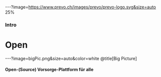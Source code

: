 ---?image=https://www.prevo.ch/images/prevo/prevo-logo.svg&size=auto 25%

### Intro
# Open

---?image=bigPic.png&size=auto&color=white @title[Big Picture]

#### Open-(Source) Vorsorge-Plattform für alle
